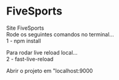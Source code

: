 # FiveSports<br>
Site FiveSports <br>
Rode os seguintes comandos no terminal...<br>
1 - npm install

Para rodar live reload local...<br>
2 - fast-live-reload<br />

Abrir o projeto em "localhost:9000

